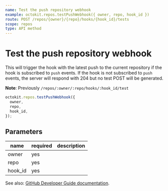 ```yaml
---
name: Test the push repository webhook
example: octokit.repos.testPushWebhook({ owner, repo, hook_id })
route: POST /repos/{owner}/{repo}/hooks/{hook_id}/tests
scope: repos
type: API method
---
```


# Test the push repository webhook

This will trigger the hook with the latest push to the current repository if the hook is subscribed to `push` events. If the hook is not subscribed to `push` events, the server will respond with 204 but no test POST will be generated.

**Note**: Previously `/repos/:owner/:repo/hooks/:hook_id/test`

```js
octokit.repos.testPushWebhook({
  owner,
  repo,
  hook_id,
});
```

## Parameters

<table>
  <thead>
    <tr>
      <th>name</th>
      <th>required</th>
      <th>description</th>
    </tr>
  </thead>
  <tbody>
    <tr><td>owner</td><td>yes</td><td>

</td></tr>
<tr><td>repo</td><td>yes</td><td>

</td></tr>
<tr><td>hook_id</td><td>yes</td><td>

</td></tr>
  </tbody>
</table>

See also: [GitHub Developer Guide documentation](https://developer.github.com/v3/repos/hooks/#test-the-push-repository-webhook).

